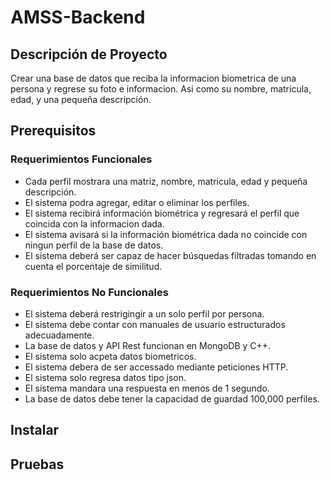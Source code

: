 # AMSS-Backend
## Descripción de Proyecto
Crear una base de datos que reciba la informacion biometrica de una persona y regrese su foto e informacion. Asi como su nombre, matricula, edad, y una pequeña descripción.
## Prerequisitos
### Requerimientos Funcionales
- Cada perfil mostrara una matriz, nombre, matricula, edad y pequeña descripción.
- El sistema podra agregar, editar o eliminar los perfiles.
- El sistema recibirá información biométrica y regresará el perfil que coincida con la informacion dada.
- El sistema avisará si la información biométrica dada no coincide con ningun perfil de la base de datos.
- El sistema deberá ser capaz de hacer búsquedas filtradas tomando en cuenta el porcentaje de similitud.
### Requerimientos No Funcionales
- El sistema deberá restrigingir a un solo perfil por persona.
- El sistema debe contar con manuales de usuario estructurados adecuadamente.
- La base de datos y API Rest funcionan en MongoDB y C++.
- El sistema solo acpeta datos biometricos.
- El sistema debera de ser accessado mediante peticiones HTTP.
- El sistema solo regresa datos tipo json.
- El sistema mandara una respuesta en menos de 1 segundo.
- La base de datos debe tener la capacidad de guardad 100,000 perfiles.
## Instalar
## Pruebas
